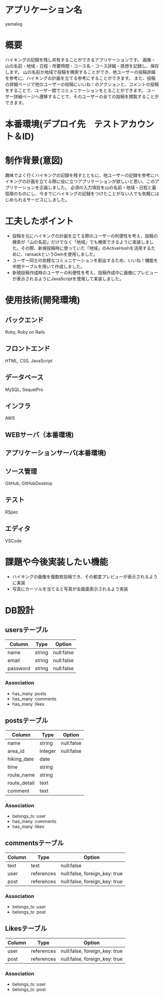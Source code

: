 # アプリケーション名
yamalog

# 概要
ハイキングの記録を残し共有することができるアプリケーションです。
画像・山の名前・地域・日程・所要時間・コース名・コース詳細・感想を記録し、保存します。
山の名前か地域で投稿を検索することができ、他ユーザーの投稿詳細を参考に、ハイキングの計画を立てる参考にすることができます。
また、投稿の詳細ページで他のユーザーの投稿にいいね！のアクションと、コメントの投稿をすることで、ユーザー間でコミュニケーションをとることができます。
ユーザー詳細ページへ遷移することで、そのユーザーの全ての投稿を閲覧することができます。
						
# 本番環境(デプロイ先　テストアカウント＆ID)

# 制作背景(意図)						
趣味でよく行くハイキングの記録を残すとともに、他ユーザーの記録を参考にハイキングの計画を立てる際に役に立つアプリケーションが欲しいと思い、このアプリケーションを企画しました。
必須の入力項目を山の名前・地域・日程と最低限のものにし、今までにハイキングの記録をつけたことがない人でも気軽にはじめられるサービスにしました。

# 工夫したポイント
- 投稿を元にハイキングの計画を立てる際のユーザーの利便性を考え、投稿の検索が「山の名前」だけでなく「地域」でも検索できるように実装しました。その際、新規投稿時に使っていた「地域」のActiveHushを活用するために、ransackというGemを使用しました。
- ユーザー同士の気軽なコミュニケーションを創出するため、いいね！機能を中間テーブルを用いて作成しました。		
- 新規投稿作成時のユーザーの利便性を考え、投稿作成中に画像にプレビューが表示されるようにJavaScriptを使用して実装しました。

# 使用技術(開発環境)
## バックエンド
Ruby, Ruby on Rails

## フロントエンド
HTML, CSS, JavaScript

## データベース
MySQL, SequelPro

## インフラ
AWS

## WEBサーバ（本番環境)

## アプリケーションサーバ(本番環境)

## ソース管理
GitHub, GitHubDesktop

## テスト
RSpec

## エディタ
VSCode

# 課題や今後実装したい機能
- ハイキングの画像を複数枚投稿でき、その都度プレビューが表示されるように実装
- 写真にカーソルを当てると写真が全画面表示されるよう実装						
# DB設計
## usersテーブル

|Column  |Type  |Option    |
|--------|------|----------|
|name    |string|null:false|
|email   |string|null:false|
|password|string|null:false|

### Association

- has_many :posts
- has_many :comments
- has_many :likes

## postsテーブル

|Column      |Type   |Option    |
|------------|-------|----------|
|name        |string |null:false|
|area_id     |integer|null:false|
|hiking_date |date   |          |
|time        |string |          |
|route_name  |string |          |
|route_detail|text   |          |
|comment     |text   |          |

### Association

- belongs_to :user
- has_many :comments
- has_many :likes

## commentsテーブル

|Column|Type      |Option                       |
|------|----------|-----------------------------|
|text  |test      |null:false                   |
|user  |references|null:false, foreign_key: true|
|post  |references|null:false, foreign_key: true|

### Association

- belongs_to :user
- belongs_to :post

## Likesテーブル

|Column|Type      |Option                       |
|------|----------|-----------------------------|
|user  |references|null:false, foreign_key: true|
|post  |references|null:false, foreign_key: true|

### Association

- belongs_to :user
- belongs_to :post

